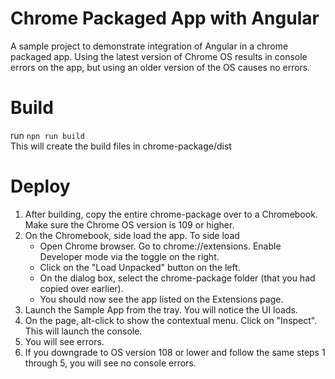 # Chrome Packaged App with Angular
A sample project to demonstrate integration of Angular in a chrome packaged app. Using the latest version of Chrome OS results in console errors on the app, but using an older version of the OS causes no errors.

# Build
run `npn run build`<br />
This will create the build files in chrome-package/dist

# Deploy
1. After building, copy the entire chrome-package over to a Chromebook. Make sure the Chrome OS version is 109 or higher.
2. On the Chromebook, side load the app. To side load
   - Open Chrome browser. Go to chrome://extensions. Enable Developer mode via the toggle on the right.
   - Click on the "Load Unpacked" button on the left. 
   - On the dialog box, select the chrome-package folder (that you had copied over earlier).
   - You should now see the app listed on the Extensions page.
3. Launch the Sample App from the tray. You will notice the UI loads.
4. On the page, alt-click to show the contextual menu. Click on "Inspect". This will launch the console.
5. You will see errors.
6. If you downgrade to OS version 108 or lower and follow the same steps 1 through 5, you will see no console errors.
